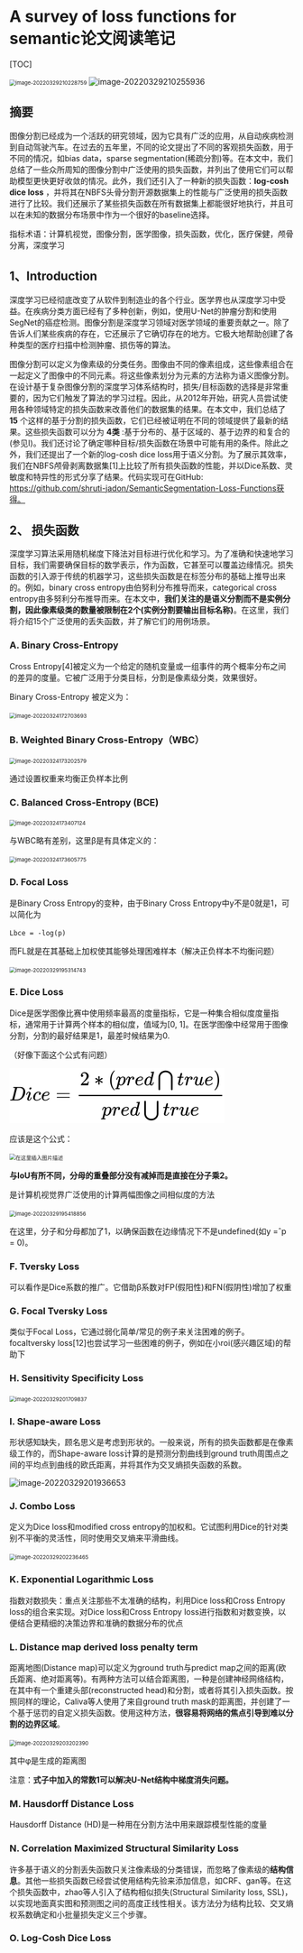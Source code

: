 # A survey of loss functions for semantic论文阅读笔记

[TOC]

<img src="C:%5CUsers%5CBreeze%5CDesktop%5Cgra_proj%5Cgraduation_project%5Cdive-into-dl-pytorch-notes%5Cimages%5Cimage-20220329210228759.png" alt="image-20220329210228759" style="zoom:67%;" />

<img src="C:%5CUsers%5CBreeze%5CDesktop%5Cgra_proj%5Cgraduation_project%5Cdive-into-dl-pytorch-notes%5Cimages%5Cimage-20220329210255936.png" alt="image-20220329210255936"  />

## 摘要

图像分割已经成为一个活跃的研究领域，因为它具有广泛的应用，从自动疾病检测到自动驾驶汽车。在过去的五年里，不同的论文提出了不同的客观损失函数，用于不同的情况，如bias data，sparse segmentation(稀疏分割)等。在本文中，我们总结了一些众所周知的图像分割中广泛使用的损失函数，并列出了使用它们可以帮助模型更快更好收敛的情况。此外，我们还引入了一种新的损失函数：**log-cosh dice loss** ，并将其在NBFS头骨分割开源数据集上的性能与广泛使用的损失函数进行了比较。我们还展示了某些损失函数在所有数据集上都能很好地执行，并且可以在未知的数据分布场景中作为一个很好的baseline选择。

指标术语：计算机视觉，图像分割，医学图像，损失函数，优化，医疗保健，颅骨分离，深度学习

## 1、Introduction

深度学习已经彻底改变了从软件到制造业的各个行业。医学界也从深度学习中受益。在疾病分类方面已经有了多种创新，例如，使用U-Net的肿瘤分割和使用SegNet的癌症检测。图像分割是深度学习领域对医学领域的重要贡献之一。除了告诉人们某些疾病的存在，它还展示了它确切存在的地方。它极大地帮助创建了各种类型的医疗扫描中检测肿瘤、损伤等的算法。

图像分割可以定义为像素级的分类任务。图像由不同的像素组成，这些像素组合在一起定义了图像中的不同元素。将这些像素划分为元素的方法称为语义图像分割。在设计基于复杂图像分割的深度学习体系结构时，损失/目标函数的选择是非常重要的，因为它们触发了算法的学习过程。因此，从2012年开始，研究人员尝试使用各种领域特定的损失函数来改善他们的数据集的结果。在本文中，我们总结了 **15** 个这样的基于分割的损失函数，它们已经被证明在不同的领域提供了最新的结果。这些损失函数可以分为 **4类** :基于分布的、基于区域的、基于边界的和复合的(参见I)。我们还讨论了确定哪种目标/损失函数在场景中可能有用的条件。除此之外，我们还提出了一个新的log-cosh dice loss用于语义分割。为了展示其效率，我们在NBFS颅骨剥离数据集[1]上比较了所有损失函数的性能，并以Dice系数、灵敏度和特异性的形式分享了结果。代码实现可在GitHub:  https://github.com/shruti-jadon/SemanticSegmentation-Loss-Functions获得。

## 2、 损失函数

深度学习算法采用随机梯度下降法对目标进行优化和学习。为了准确和快速地学习目标，我们需要确保目标的数学表示，作为函数，它甚至可以覆盖边缘情况。损失函数的引入源于传统的机器学习，这些损失函数是在标签分布的基础上推导出来的。例如，binary cross entropy由伯努利分布推导而来，categorical cross entropy由多努利分布推导而来。在本文中，**我们关注的是语义分割而不是实例分割，因此像素级类的数量被限制在2个(实例分割要输出目标名称)**。在这里，我们将介绍15个广泛使用的丢失函数，并了解它们的用例场景。

### A. Binary Cross-Entropy

Cross Entropy[4]被定义为一个给定的随机变量或一组事件的两个概率分布之间的差异的度量。它被广泛用于分类目标，分割是像素级分类，效果很好。

Binary Cross-Entropy 被定义为：

<img src="C:%5CUsers%5CBreeze%5CDesktop%5Cgra_proj%5Cgraduation_project%5Cdive-into-dl-pytorch-notes%5Cimages%5Cimage-20220324172703693.png" alt="image-20220324172703693" style="zoom: 67%;" />

### B. Weighted Binary Cross-Entropy（WBC）

<img src="C:%5CUsers%5CBreeze%5CDesktop%5Cgra_proj%5Cgraduation_project%5Cdive-into-dl-pytorch-notes%5Cimages%5Cimage-20220324173202579.png" alt="image-20220324173202579" style="zoom:67%;" />

通过设置权重来均衡正负样本比例

### C. Balanced Cross-Entropy (BCE)

<img src="C:%5CUsers%5CBreeze%5CDesktop%5Cgra_proj%5Cgraduation_project%5Cdive-into-dl-pytorch-notes%5Cimages%5Cimage-20220324173407124.png" alt="image-20220324173407124" style="zoom:67%;" />

与WBC略有差别，这里β是有具体定义的：

<img src="C:%5CUsers%5CBreeze%5CDesktop%5Cgra_proj%5Cgraduation_project%5Cdive-into-dl-pytorch-notes%5Cimages%5Cimage-20220324173605775.png" alt="image-20220324173605775" style="zoom: 67%;" />

### D. Focal Loss

是Binary Cross Entropy的变种，由于Binary Cross Entropy中y不是0就是1，可以简化为

`Lbce = -log(p)`

而FL就是在其基础上加权使其能够处理困难样本（解决正负样本不均衡问题）

<img src="C:%5CUsers%5CBreeze%5CDesktop%5Cgra_proj%5Cgraduation_project%5Cdive-into-dl-pytorch-notes%5Cimages%5Cimage-20220329195314743.png" alt="image-20220329195314743" style="zoom: 67%;" />

### E. Dice Loss

Dice是医学图像比赛中使用频率最高的度量指标，它是一种集合相似度度量指标，通常用于计算两个样本的相似度，值域为[0, 1]。在医学图像中经常用于图像分割，分割的最好结果是1，最差时候结果为0.

（好像下面这个公式有问题）

![[公式]](./images/equation-1648559425504.svg)

应该是这个公式：

<img src="C:%5CUsers%5CBreeze%5CDesktop%5Cgra_proj%5Cgraduation_project%5Cdive-into-dl-pytorch-notes%5Cimages%5C20200318134203976.png" alt="在这里插入图片描述" style="zoom:67%;" />

**与IoU有所不同，分母的重叠部分没有减掉而是直接在分子乘2。**

是计算机视觉界广泛使用的计算两幅图像之间相似度的方法

<img src="C:%5CUsers%5CBreeze%5CDesktop%5Cgra_proj%5Cgraduation_project%5Cdive-into-dl-pytorch-notes%5Cimages%5Cimage-20220329195418856.png" alt="image-20220329195418856" style="zoom:67%;" />

在这里，分子和分母都加了1，以确保函数在边缘情况下不是undefined(如y  =ˆp = 0)。

### F. Tversky Loss

可以看作是Dice系数的推广。它借助β系数对FP(假阳性)和FN(假阴性)增加了权重

### G. Focal Tversky Loss

类似于Focal  Loss，它通过弱化简单/常见的例子来关注困难的例子。focaltversky  loss[12]也尝试学习一些困难的例子，例如在小roi(感兴趣区域)的帮助下

### H. Sensitivity Specificity Loss

<img src="C:%5CUsers%5CBreeze%5CDesktop%5Cgra_proj%5Cgraduation_project%5Cdive-into-dl-pytorch-notes%5Cimages%5Cimage-20220329201709837.png" alt="image-20220329201709837" style="zoom:67%;" />

### I. Shape-aware Loss

形状感知缺失，顾名思义是考虑到形状的。一般来说，所有的损失函数都是在像素级工作的，而Shape-aware loss计算的是预测分割曲线到ground  truth周围点之间的平均点到曲线的欧氏距离，并将其作为交叉熵损失函数的系数。

![image-20220329201936653](C:%5CUsers%5CBreeze%5CDesktop%5Cgra_proj%5Cgraduation_project%5Cdive-into-dl-pytorch-notes%5Cimages%5Cimage-20220329201936653.png)

### J. Combo Loss

定义为Dice loss和modified cross entropy的加权和。它试图利用Dice的针对类别不平衡的灵活性，同时使用交叉熵来平滑曲线。

<img src="C:%5CUsers%5CBreeze%5CDesktop%5Cgra_proj%5Cgraduation_project%5Cdive-into-dl-pytorch-notes%5Cimages%5Cimage-20220329202236465.png" alt="image-20220329202236465" style="zoom:67%;" />

### K. Exponential Logarithmic Loss

指数对数损失：重点关注那些不太准确的结构，利用Dice loss和Cross Entropy loss的组合来实现。对Dice loss和Cross Entropy loss进行指数和对数变换，以便结合更精细的决策边界和准确的数据分布的优点

### L. Distance map derived loss penalty term

距离地图(Distance map)可以定义为ground truth与predict map之间的距离(欧氏距离、绝对距离等)。有两种方法可以结合距离图，一种是创建神经网络结构，在其中有一个重建头部(reconstructed head)和分割，或者将其引入损失函数。按照同样的理论，Caliva等人使用了来自ground truth mask的距离图，并创建了一个基于惩罚的自定义损失函数。使用这种方法，**很容易将网络的焦点引导到难以分割的边界区域**。

<img src="C:%5CUsers%5CBreeze%5CDesktop%5Cgra_proj%5Cgraduation_project%5Cdive-into-dl-pytorch-notes%5Cimages%5Cimage-20220329203202390.png" alt="image-20220329203202390" style="zoom:67%;" />

其中φ是生成的距离图

注意：**式子中加入的常数1可以解决U-Net结构中梯度消失问题。**

### M. Hausdorff Distance Loss

Hausdorff Distance (HD)是一种用在分割方法中用来跟踪模型性能的度量

### N. Correlation Maximized Structural Similarity Loss

许多基于语义的分割丢失函数只关注像素级的分类错误，而忽略了像素级的**结构信息**。其他一些损失函数已经尝试使用结构先验来添加信息，如CRF、gan等。在这个损失函数中，zhao等人引入了结构相似损失(Structural  Similarity loss, SSL)，以实现地面真实图和预测图之间的高度正线性相关。该方法分为结构比较、交叉熵权系数确定和小批量损失定义三个步骤。

### O. Log-Cosh Dice Loss

